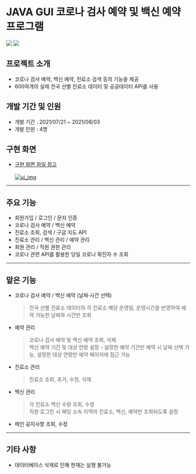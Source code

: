 # JAVA GUI 코로나 검사 예약 및 백신 예약 프로그램
<img src="https://img.shields.io/badge/Java-007396?style=flat-square&logo=Java&logoColor=white"/> <img src="https://img.shields.io/badge/Oracle-F80000?style=flat-square&logo=Oracle&logoColor=white"/>

## 프로젝트 소개
+ 코로나 검사 예약, 백신 예약, 진료소 검색 등의 기능을 제공
+ 600여개의 실제 전국 선별 진료소 데이터 및 공공데이터 API를 사용

## 개발 기간 및 인원
+ 개발 기간 : 2021/07/21 ~ 2021/08/03
+ 개발 인원 : 4명

## 구현 화면
+ <a href="https://github.com/leecdng/Covid-19_Project/blob/master/3%EC%A1%B0%20UI%EA%B5%AC%ED%98%84.pdf">구현 화면 파일 참고<br/><br/>
![ui_img](https://user-images.githubusercontent.com/85078379/148694455-d803dab0-eafc-4191-932f-4b897126ce04.jpg)</a>
---
## 주요 기능
+ 회원가입 / 로그인 / 문자 인증
+ 코로나 검사 예약 / 백신 예약 
+ 진료소 조회, 검색 / 구글 지도 API
+ 진료소 관리 / 백신 관리 / 예약 관리
+ 회원 관리 / 직원 권한 관리
+ 코로나 관련 API를 활용한 당일 코로나 확진자 수 조회
---

## 맡은 기능
+ 코로나 검사 예약 / 백신 예약 (날짜·시간 선택)
  > 전국 선별 진료소 데이터의 각 진료소 해당 운영일, 운영시간을 반영하여 예약 가능한 날짜와 시간만 조회
+ 예약 관리
  > 코로나 검사 예약 및 백신 예약 조회, 삭제<br/>
  > 백신 예약 기간 및 대상 연령 설정 - 설정한 예약 기간만 예약 시 날짜 선택 가능, 설정한 대상 연령만 예약 페이지에 접근 가능
+ 진료소 관리 
  > 진료소 조회, 추가, 수정, 삭제
+ 백신 관리
  > 각 진료소 백신 수량 조회, 수정<br/>
  > 직원 로그인 시 해당 소속 지역의 진료소, 백신, 예약만 조회되도록 설정
+ 메인 공지사항 조회, 수정

---
## 기타 사항
+ 데이터베이스 삭제로 인해 현재는 실행 불가능
